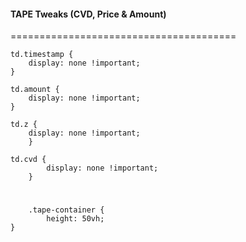 #### TAPE Tweaks (CVD, Price & Amount)
=======================================


 	td.timestamp { 
  		display: none !important; 
	}
 
 	td.amount { 
  		display: none !important; 
	}
 
 	td.z { 
  		display: none !important; 
    	}
 
 	td.cvd { 
	    	display: none !important; 
    	}

#

     	.tape-container { 
      		height: 50vh; 
	}


